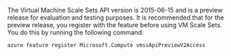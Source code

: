 The Virtual Machine Scale Sets API version is 2015-06-15 and is a preview release for evaluation and testing purposes. It is recommended that for the preview release, you register with the feature before using VM Scale Sets. You do this by running the following command:

    azure feature register Microsoft.Compute vmssApiPreviewV2Access
